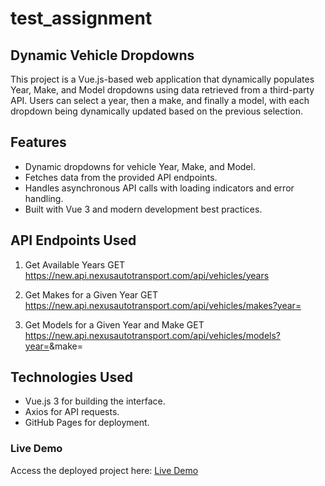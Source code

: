 # test_assignment

## Dynamic Vehicle Dropdowns

This project is a Vue.js-based web application that dynamically populates Year, Make, and Model dropdowns using data retrieved from a third-party API. Users can select a year, then a make, and finally a model, with each dropdown being dynamically updated based on the previous selection.

## Features

- Dynamic dropdowns for vehicle Year, Make, and Model.
- Fetches data from the provided API endpoints.
- Handles asynchronous API calls with loading indicators and error handling.
- Built with Vue 3 and modern development best practices.

## API Endpoints Used

1. Get Available Years
   GET https://new.api.nexusautotransport.com/api/vehicles/years

2. Get Makes for a Given Year
   GET https://new.api.nexusautotransport.com/api/vehicles/makes?year=<year>

3. Get Models for a Given Year and Make
   GET https://new.api.nexusautotransport.com/api/vehicles/models?year=<year>&make=<make>

## Technologies Used

- Vue.js 3 for building the interface.
- Axios for API requests.
- GitHub Pages for deployment.

### Live Demo

Access the deployed project here:
[Live Demo](https://dvc0046.github.io/test_01/)
